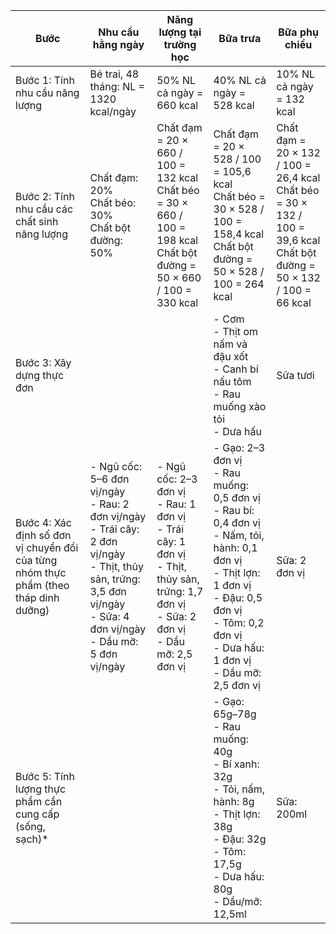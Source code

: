 | Bước                                           | Nhu cầu hằng ngày                                                                                       | Năng lượng tại trường học                                                                                                   | Bữa trưa                                                                                                        | Bữa phụ chiều         |
|------------------------------------------------|----------------------------------------------------------------------------------------------------------|------------------------------------------------------------------------------------------------------------------------------|------------------------------------------------------------------------------------------------------------------|------------------------|
| Bước 1: Tính nhu cầu năng lượng                | Bé trai, 48 tháng: NL = 1320 kcal/ngày                                                                   | 50% NL cả ngày = 660 kcal                                                                                                    | 40% NL cả ngày = 528 kcal                                                                                       | 10% NL cả ngày = 132 kcal |
| Bước 2: Tính nhu cầu các chất sinh năng lượng | Chất đạm: 20%  <br> Chất béo: 30%  <br> Chất bột đường: 50%                                              | Chất đạm = 20 × 660 / 100 = 132 kcal <br> Chất béo = 30 × 660 / 100 = 198 kcal <br> Chất bột đường = 50 × 660 / 100 = 330 kcal | Chất đạm = 20 × 528 / 100 = 105,6 kcal <br> Chất béo = 30 × 528 / 100 = 158,4 kcal <br> Chất bột đường = 50 × 528 / 100 = 264 kcal | Chất đạm = 20 × 132 / 100 = 26,4 kcal <br> Chất béo = 30 × 132 / 100 = 39,6 kcal <br> Chất bột đường = 50 × 132 / 100 = 66 kcal |
| Bước 3: Xây dựng thực đơn                      |                                                                                                          |                                                                                                                              | - Cơm <br> - Thịt om nấm và đậu xốt <br> - Canh bí nấu tôm <br> - Rau muống xào tỏi <br> - Dưa hấu              | Sữa tươi              |
| Bước 4: Xác định số đơn vị chuyển đổi của từng nhóm thực phẩm (theo tháp dinh dưỡng) | - Ngũ cốc: 5–6 đơn vị/ngày <br> - Rau: 2 đơn vị/ngày <br> - Trái cây: 2 đơn vị/ngày <br> - Thịt, thủy sản, trứng: 3,5 đơn vị/ngày <br> - Sữa: 4 đơn vị/ngày <br> - Dầu mỡ: 5 đơn vị/ngày | - Ngũ cốc: 2–3 đơn vị <br> - Rau: 1 đơn vị <br> - Trái cây: 1 đơn vị <br> - Thịt, thủy sản, trứng: 1,7 đơn vị <br> - Sữa: 2 đơn vị <br> - Dầu mỡ: 2,5 đơn vị | - Gạo: 2–3 đơn vị <br> - Rau muống: 0,5 đơn vị <br> - Rau bí: 0,4 đơn vị <br> - Nấm, tỏi, hành: 0,1 đơn vị <br> - Thịt lợn: 1 đơn vị <br> - Đậu: 0,5 đơn vị <br> - Tôm: 0,2 đơn vị <br> - Dưa hấu: 1 đơn vị <br> - Dầu mỡ: 2,5 đơn vị | Sữa: 2 đơn vị         |
| Bước 5: Tính lượng thực phẩm cần cung cấp (sống, sạch)* |                                                                                                          |                                                                                                                              | - Gạo: 65g–78g <br> - Rau muống: 40g <br> - Bí xanh: 32g <br> - Tỏi, nấm, hành: 8g <br> - Thịt lợn: 38g <br> - Đậu: 32g <br> - Tôm: 17,5g <br> - Dưa hấu: 80g <br> - Dầu/mỡ: 12,5ml | Sữa: 200ml            |
